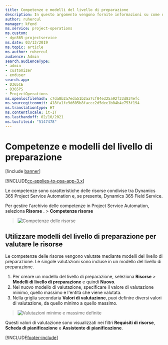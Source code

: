 ```yaml
---
title: Competenze e modelli del livello di preparazione
description: In questo argomento vengono fornite informazioni su come utilizzare competenze e modelli del livello di preparazione.
author: ruhercul
manager: kfend
ms.service: project-operations
ms.custom:
- dyn365-projectservice
ms.date: 03/13/2019
ms.topic: article
ms.author: ruhercul
audience: Admin
search.audienceType:
- admin
- customizer
- enduser
search.app:
- D365CE
- D365PS
- ProjectOperations
ms.openlocfilehash: c7da8b2a7eda51b2aa7cf04e325a92f33d834efc
ms.sourcegitcommit: 418fa1fe9d605b8faccc2d5dee1b04b4e753f194
ms.translationtype: HT
ms.contentlocale: it-IT
ms.lasthandoff: 02/10/2021
ms.locfileid: "5147478"
---
```

# <a name="skills-and-proficiency-models"></a>Competenze e modelli del livello di preparazione

[!include [banner](../includes/psa-now-project-operations.md)]

[!INCLUDE[cc-applies-to-psa-app-3.x](../includes/cc-applies-to-psa-app-3x.md)]

Le competenze sono caratteristiche delle risorse condivise tra Dynamics 365 Project Service Automation e, se presente, Dynamics 365 Field Service. 

Per gestire l'archivio delle competenze in Project Service Automation, seleziona **Risorse** . \> **Competenze risorse** 

> ![Competenze delle risorse](media/Resource-Management-image84.png)

## <a name="use-proficiency-models-to-rate-resources"></a>Utilizzare modelli del livello di preparazione per valutare le risorse

Le competenze delle risorse vengono valutate mediante modelli del livello di preparazione. Le singole valutazioni sono incluse in un modello del livello di preparazione. 

1. Per creare un modello del livello di preparazione, seleziona **Risorse** \> **Modelli di livello di preparazione** e quindi **Nuovo**.
2. Nel nuovo modello di valutazione, specificare il valore di valutazione minimo, quello massimo e l'entità che viene valutata.
3. Nella griglia secondaria **Valori di valutazione**, puoi definire diversi valori di valutazione, da quello minimo a quello massimo.

> ![Valutazioni minime e massime definite](media/Resource-Management-image85.png)

Questi valori di valutazione sono visualizzati nei filtri **Requisiti di risorse**, **Scheda di pianificazione** e **Assistente di pianificazione**.


[!INCLUDE[footer-include](../includes/footer-banner.md)]